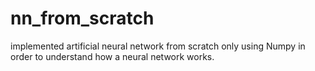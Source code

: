# nn_from_scratch

implemented artificial neural network from scratch only using Numpy in order to understand how a neural network works.
